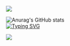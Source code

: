 ![](https://komarev.com/ghpvc/?username=binisavior)

![Anurag's GitHub stats](https://github-readme-stats.vercel.app/api?username=binisavior&show_icons=true&theme=dark)
<br>
[![Typing SVG](https://readme-typing-svg.demolab.com/?lines=First+line+of+text;Second+line+of+text)](https://git.io/typing-svg)

<img src="https://img.shields.io/badge/Python-3776AB?style=for-the-badge&logo=Python&logoColor=white">
